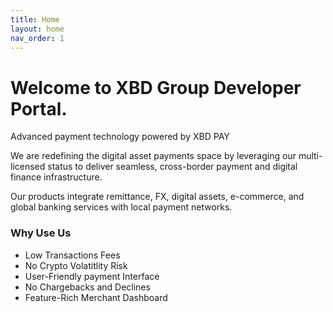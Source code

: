 ```yaml
---
title: Home
layout: home
nav_order: 1
---
```


# Welcome to XBD Group Developer Portal.
Advanced payment technology powered by XBD PAY

We are redefining the digital asset payments space by leveraging our multi-licensed status to deliver seamless, cross-border payment and digital finance infrastructure.

Our products integrate remittance, FX, digital assets, e-commerce, and global banking services with local payment networks.


### Why Use Us

- Low Transactions Fees
- No Crypto Volatitlity Risk
- User-Friendly payment Interface
- No Chargebacks and Declines
- Feature-Rich Merchant Dashboard